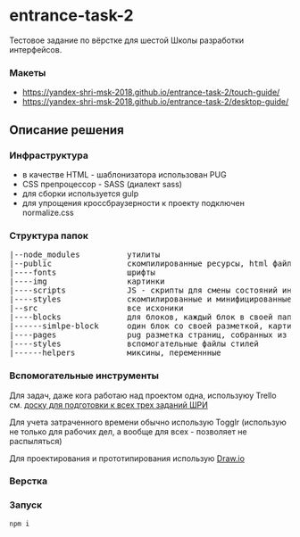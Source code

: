 # entrance-task-2
Тестовое задание по вёрстке для шестой Школы разработки интерфейсов.

### Макеты
* https://yandex-shri-msk-2018.github.io/entrance-task-2/touch-guide/
* https://yandex-shri-msk-2018.github.io/entrance-task-2/desktop-guide/



## Описание решения

### Инфраструктура
* в качестве HTML - шаблонизатора использован PUG
* CSS препроцессор - SASS (диалект sass)
* для сборки используется gulp
* для упрощения кроссбраузерности к проекту подключен normalize.css

### Структура папок
<pre>
|--node_modules          утилиты
|--public                скомпилированные ресурсы, html файлы лежат в корне
|----fonts               шрифты
|----img                 картинки
|----scripts             JS - скрипты для смены состояний интерфейса
|----styles              скомпилированные и минифицированные стили
|--src                   все исхоники
|----blocks              для блоков, каждый блок в своей папке
|------simlpe-block      один блок со своей разметкой, картинками, стилями и скриптами
|----pages               pug разметка страниц, собранных из блоков
|----styles              вспомогательные файлы стилей
|------helpers           миксины, переменнные
</pre>

### Вспомогательные инструменты

Для задач, даже кога работаю над проектом одна, используюу Trello см. [доску для подготовки к всех трех заданий ШРИ](https://trello.com/b/H0OuhODB/%D0%BF%D0%BE%D0%B4%D0%B3%D0%BE%D1%82%D0%BE%D0%B2%D0%BA%D0%B0-%D0%BA-%D1%88%D1%80%D0%B8-2018-%D0%BC%D0%BE%D1%81%D0%BA%D0%B2%D0%B0)

Для учета затраченного времени обычно использую Togglr (использую не только для рабочих дел, а вообще для всех - позволяет не распыляться)

Для проектирования и прототипирования использую [Draw.io](https://www.draw.io/)

### Верстка


### Запуск
```npm i```
